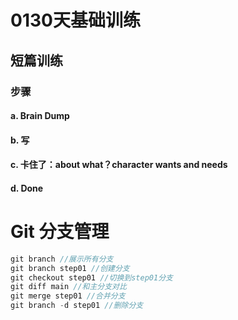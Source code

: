 # 0130天基础训练

## 短篇训练

### 步骤

#### a. Brain Dump

#### b. 写

#### c. 卡住了：about what？character wants and needs

#### d. Done

# Git 分支管理

```javascript
git branch //展示所有分支
git branch step01 //创建分支
git checkout step01 //切换到step01分支
git diff main //和主分支对比
git merge step01 //合并分支
git branch -d step01 //删除分支
```
